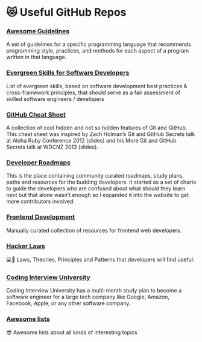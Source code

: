# 😻 Useful GitHub Repos

### [Awesome Guidelines](https://github.com/Kristories/awesome-guidelines)

A set of guidelines for a specific programming language that recommends programming style, practices, and methods for each aspect of a program written in that language.

### [Evergreen Skills for Software Developers](https://github.com/romenrg/evergreen-skills-developers)

List of evergreen skills, based on software development best practices & cross-framework principles, that should serve as a fair assessment of skilled software engineers / developers

### [GitHub Cheat Sheet](https://github.com/tiimgreen/github-cheat-sheet)

A collection of cool hidden and not so hidden features of Git and GitHub. This cheat sheet was inspired by Zach Holman’s Git and GitHub Secrets talk at Aloha Ruby Conference 2012 (slides) and his More Git and GitHub Secrets talk at WDCNZ 2013 (slides).

### [Developer Roadmaps](https://github.com/kamranahmedse/developer-roadmap)

This is the place containing community curated roadmaps, study plans, paths and resources for the budding developers. It started as a set of charts to guide the developers who are confused about what should they learn next but that alone wasn’t enough so I expanded it into the website to get more contributors involved.

### [Frontend Development](https://github.com/dypsilon/frontend-dev-bookmarks)

Manually curated collection of resources for frontend web developers.

### [Hacker Laws](https://github.com/dwmkerr/hacker-laws)

💻📖 Laws, Theories, Principles and Patterns that developers will find useful.

### [Coding Interview University](https://github.com/jwasham/coding-interview-university)

Coding Interview University has a multi-month study plan to become a software engineer for a large tech company like Google, Amazon, Facebook, Apple, or any other software company.

### [Awesome lists](https://github.com/sindresorhus/awesome)

😎 Awesome lists about all kinds of interesting topics
